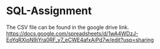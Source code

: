 # SQL-Assignment
The CSV file can be found in the google drive link.
https://docs.google.com/spreadsheets/d/1wA4WDzJ-EoYqRXioN9iYra0RF_y7_eCWE4afxAiPd7w/edit?usp=sharing
